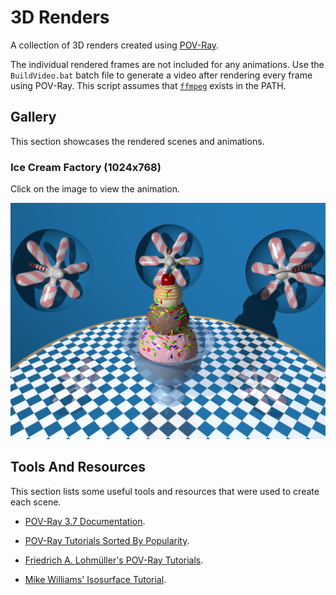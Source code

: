 # 3D Renders
 
A collection of 3D renders created using [POV-Ray](https://www.povray.org/).

The individual rendered frames are not included for any animations. Use the `BuildVideo.bat` batch file to generate a video after rendering every frame using POV-Ray. This script assumes that [`ffmpeg`](https://www.ffmpeg.org/) exists in the PATH.

## Gallery

This section showcases the rendered scenes and animations.

### Ice Cream Factory (1024x768)

Click on the image to view the animation.

[![The "Ice Cream Factory" scene.](Source/IceCreamFactory/ice_cream_factory001.png)](Source/IceCreamFactory/ice_cream_factory.mp4?raw=true)

## Tools And Resources 

This section lists some useful tools and resources that were used to create each scene.

* [POV-Ray 3.7 Documentation](https://www.povray.org/documentation/3.7.0/).

* [POV-Ray Tutorials Sorted By Popularity](https://www.povray.org/resources/links/3D_Tutorials/POV-Ray_Tutorials/).

* [Friedrich A. Lohmüller's POV-Ray Tutorials](http://www.f-lohmueller.de/pov_tut/pov__eng.htm).

* [Mike Williams' Isosurface Tutorial](https://web.archive.org/web/20200129140707/http://www.econym.demon.co.uk/isotut/printable.htm).